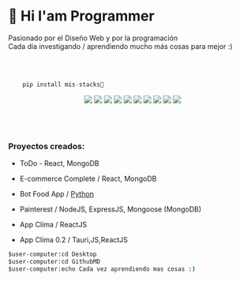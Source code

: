 # 👋 Hi I'am Programmer



<p>
    Pasionado por el Diseño Web y por la programación<br/>
    Cada día investigando / aprendiendo mucho más cosas para mejor :)
</p>
<br /><br />

``` python
    pip install mis-stacks📕
```

<div style="text-align:center;cursor:pointer;">
<img src="https://camo.githubusercontent.com/1b02e4740f3a223bb8693de433e0f0c34427c00db943e39e5d5d44d1a53c53b3/68747470733a2f2f696d672e736869656c64732e696f2f62616467652f617374726f2d2532333243323035322e7376673f7374796c653d666f722d7468652d6261646765266c6f676f3d617374726f266c6f676f436f6c6f723d7768697465" />

<img src="https://camo.githubusercontent.com/8e31ce4df532515ac9a1c0418c03b7793471ff9e282dfc28e6473b65334fbac9/68747470733a2f2f696d672e736869656c64732e696f2f62616467652f727573742d2532333030303030302e7376673f7374796c653d666f722d7468652d6261646765266c6f676f3d72757374266c6f676f436f6c6f723d7768697465" />
<img src="https://camo.githubusercontent.com/0a7c19abdfe9989f7986030d3da4ae8326f27e51db96fe6c1ec8d2d1952bb60d/68747470733a2f2f696d672e736869656c64732e696f2f62616467652f72656163745f6e61746976652d2532333230323332612e7376673f7374796c653d666f722d7468652d6261646765266c6f676f3d7265616374266c6f676f436f6c6f723d253233363144414642" />
<img src="https://camo.githubusercontent.com/bb64b34d04a01cfa79658e2704085740d88e209c21905d0f5b55ebc87a83aa3a/68747470733a2f2f696d672e736869656c64732e696f2f62616467652f507974686f6e2d4646443433423f7374796c653d666f722d7468652d6261646765266c6f676f3d707974686f6e266c6f676f436f6c6f723d626c7565" />

<img src="https://camo.githubusercontent.com/77a94341662845d3740986b84d8219c0fd4a0a9e4af8e5411c24cec0faee2129/68747470733a2f2f696d672e736869656c64732e696f2f62616467652f4a6176615363726970742d3332333333303f7374796c653d666f722d7468652d6261646765266c6f676f3d6a617661736372697074266c6f676f436f6c6f723d463744463145" />
<img src="https://camo.githubusercontent.com/4a09e2a2a46ff51d57bfe440ca3ff9ec4c2bf576bf5ab89fbd4044fcaf7e3086/68747470733a2f2f696d672e736869656c64732e696f2f62616467652f547970655363726970742d3030374143433f7374796c653d666f722d7468652d6261646765266c6f676f3d74797065736372697074266c6f676f436f6c6f723d7768697465" />
<img src="https://camo.githubusercontent.com/472c222e8f240a48ae51cd9b082a1b857be809dcd851a25150890c2da50c13a5/68747470733a2f2f696d672e736869656c64732e696f2f62616467652f435353332d3135373242363f7374796c653d666f722d7468652d6261646765266c6f676f3d63737333266c6f676f436f6c6f723d7768697465" />
<img src="https://camo.githubusercontent.com/83faab0bb1e46778bd19965221cf6838693f3aa81cae9bbcc082c3d81b9a3d15/68747470733a2f2f696d672e736869656c64732e696f2f62616467652f53716c6974652d3030334235373f7374796c653d666f722d7468652d6261646765266c6f676f3d73716c697465266c6f676f436f6c6f723d7768697465" />
<img src="https://camo.githubusercontent.com/a07a8d56a46617a2281448edd7c3b1bcb9cb264b74ab4600c194c29977fd1352/68747470733a2f2f696d672e736869656c64732e696f2f62616467652f466c61736b2d3030303030303f7374796c653d666f722d7468652d6261646765266c6f676f3d666c61736b266c6f676f436f6c6f723d7768697465" />
<img src="https://camo.githubusercontent.com/b6c08869da57004f4e605da3b92bbe0f1a683ccc2c4dbe3fa195c3a98cf3e61c/68747470733a2f2f696d672e736869656c64732e696f2f62616467652f6e6578742532306a732d3030303030303f7374796c653d666f722d7468652d6261646765266c6f676f3d6e657874646f746a73266c6f676f436f6c6f723d7768697465" />
</div>

<br />
<br />
<br />

### Proyectos creados:

* ToDo  - React, MongoDB

* E-commerce Complete / React, MongoDB

* Bot Food App / <a href="pythonn.org">Python</a>

* Painterest / NodeJS, ExpressJS, Mongoose (MongoDB)

* App Clima / ReactJS

* App Clima 0.2 / Tauri,JS,ReactJS



```cmd
$user-computer:cd Desktop
$user-computer:cd GithubMD
$user-computer:echo Cada vez aprendiendo mas cosas :)
```


